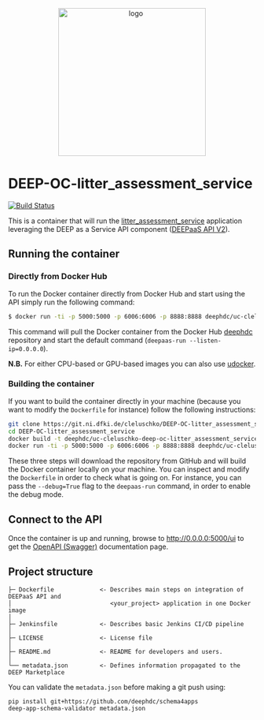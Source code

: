 <div align="center">
<img src="https://marketplace.deep-hybrid-datacloud.eu/images/logo-deep.png" alt="logo" width="300"/>
</div>

# DEEP-OC-litter_assessment_service
[![Build Status](https://jenkins.indigo-datacloud.eu/buildStatus/icon?job=Pipeline-as-code/DEEP-OC-org/UC-cleluschko-DEEP-OC-litter_assessment_service/master)](https://jenkins.indigo-datacloud.eu/job/Pipeline-as-code/job/DEEP-OC-org/job/UC-cleluschko-DEEP-OC-litter_assessment_service/job/master)

This is a container that will run the [litter_assessment_service](https://git.ni.dfki.de/cleluschko/litter_assessment_service) application leveraging the DEEP as a Service API component ([DEEPaaS API V2](https://github.com/indigo-dc/DEEPaaS)).

    
## Running the container

### Directly from Docker Hub

To run the Docker container directly from Docker Hub and start using the API simply run the following command:

```bash
$ docker run -ti -p 5000:5000 -p 6006:6006 -p 8888:8888 deephdc/uc-cleluschko-deep-oc-litter_assessment_service
```

This command will pull the Docker container from the Docker Hub [deephdc](https://hub.docker.com/u/deephdc/) repository and start the default command (`deepaas-run --listen-ip=0.0.0.0`).

**N.B.** For either CPU-based or GPU-based images you can also use [udocker](https://github.com/indigo-dc/udocker).

### Building the container

If you want to build the container directly in your machine (because you want to modify the `Dockerfile` for instance) follow the following instructions:
```bash
git clone https://git.ni.dfki.de/cleluschko/DEEP-OC-litter_assessment_service
cd DEEP-OC-litter_assessment_service
docker build -t deephdc/uc-cleluschko-deep-oc-litter_assessment_service .
docker run -ti -p 5000:5000 -p 6006:6006 -p 8888:8888 deephdc/uc-cleluschko-deep-oc-litter_assessment_service
```

These three steps will download the repository from GitHub and will build the Docker container locally on your machine. You can inspect and modify the `Dockerfile` in order to check what is going on. For instance, you can pass the `--debug=True` flag to the `deepaas-run` command, in order to enable the debug mode.


## Connect to the API

Once the container is up and running, browse to http://0.0.0.0:5000/ui to get the [OpenAPI (Swagger)](https://www.openapis.org/) documentation page.


## Project structure
```
├─ Dockerfile             <- Describes main steps on integration of DEEPaaS API and
│                            <your_project> application in one Docker image
│
├─ Jenkinsfile            <- Describes basic Jenkins CI/CD pipeline
│
├─ LICENSE                <- License file
│
├─ README.md              <- README for developers and users.
│
└── metadata.json         <- Defines information propagated to the DEEP Marketplace
```

You can validate the `metadata.json` before making a git push using:
```shell
pip install git+https://github.com/deephdc/schema4apps
deep-app-schema-validator metadata.json
```
